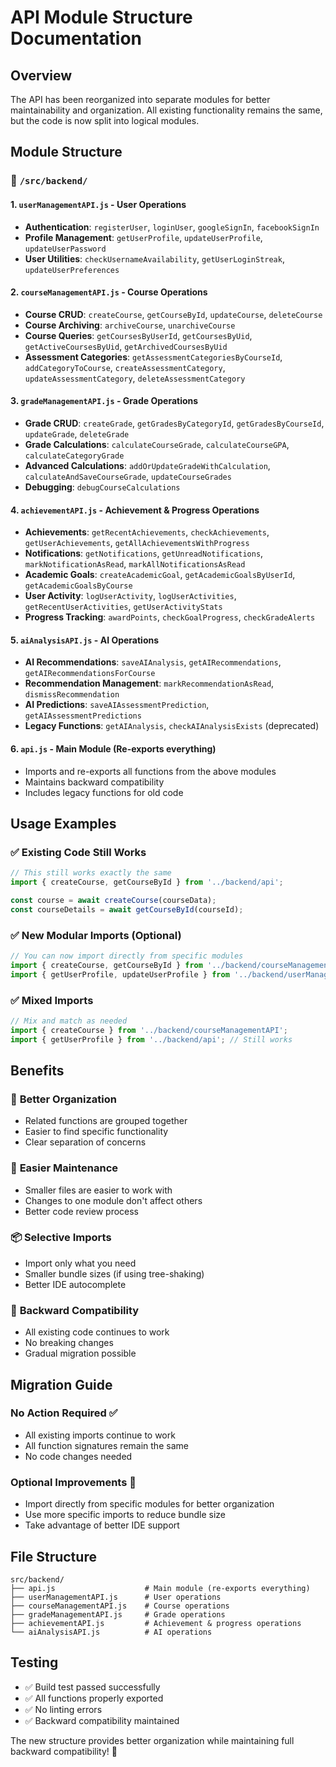 # API Module Structure Documentation

## Overview
The API has been reorganized into separate modules for better maintainability and organization. All existing functionality remains the same, but the code is now split into logical modules.

## Module Structure

### 📁 `/src/backend/`

#### 1. **`userManagementAPI.js`** - User Operations
- **Authentication**: `registerUser`, `loginUser`, `googleSignIn`, `facebookSignIn`
- **Profile Management**: `getUserProfile`, `updateUserProfile`, `updateUserPassword`
- **User Utilities**: `checkUsernameAvailability`, `getUserLoginStreak`, `updateUserPreferences`

#### 2. **`courseManagementAPI.js`** - Course Operations
- **Course CRUD**: `createCourse`, `getCourseById`, `updateCourse`, `deleteCourse`
- **Course Archiving**: `archiveCourse`, `unarchiveCourse`
- **Course Queries**: `getCoursesByUserId`, `getCoursesByUid`, `getActiveCoursesByUid`, `getArchivedCoursesByUid`
- **Assessment Categories**: `getAssessmentCategoriesByCourseId`, `addCategoryToCourse`, `createAssessmentCategory`, `updateAssessmentCategory`, `deleteAssessmentCategory`

#### 3. **`gradeManagementAPI.js`** - Grade Operations
- **Grade CRUD**: `createGrade`, `getGradesByCategoryId`, `getGradesByCourseId`, `updateGrade`, `deleteGrade`
- **Grade Calculations**: `calculateCourseGrade`, `calculateCourseGPA`, `calculateCategoryGrade`
- **Advanced Calculations**: `addOrUpdateGradeWithCalculation`, `calculateAndSaveCourseGrade`, `updateCourseGrades`
- **Debugging**: `debugCourseCalculations`

#### 4. **`achievementAPI.js`** - Achievement & Progress Operations
- **Achievements**: `getRecentAchievements`, `checkAchievements`, `getUserAchievements`, `getAllAchievementsWithProgress`
- **Notifications**: `getNotifications`, `getUnreadNotifications`, `markNotificationAsRead`, `markAllNotificationsAsRead`
- **Academic Goals**: `createAcademicGoal`, `getAcademicGoalsByUserId`, `getAcademicGoalsByCourse`
- **User Activity**: `logUserActivity`, `logUserActivities`, `getRecentUserActivities`, `getUserActivityStats`
- **Progress Tracking**: `awardPoints`, `checkGoalProgress`, `checkGradeAlerts`

#### 5. **`aiAnalysisAPI.js`** - AI Operations
- **AI Recommendations**: `saveAIAnalysis`, `getAIRecommendations`, `getAIRecommendationsForCourse`
- **Recommendation Management**: `markRecommendationAsRead`, `dismissRecommendation`
- **AI Predictions**: `saveAIAssessmentPrediction`, `getAIAssessmentPredictions`
- **Legacy Functions**: `getAIAnalysis`, `checkAIAnalysisExists` (deprecated)

#### 6. **`api.js`** - Main Module (Re-exports everything)
- Imports and re-exports all functions from the above modules
- Maintains backward compatibility
- Includes legacy functions for old code

## Usage Examples

### ✅ **Existing Code Still Works**
```javascript
// This still works exactly the same
import { createCourse, getCourseById } from '../backend/api';

const course = await createCourse(courseData);
const courseDetails = await getCourseById(courseId);
```

### ✅ **New Modular Imports (Optional)**
```javascript
// You can now import directly from specific modules
import { createCourse, getCourseById } from '../backend/courseManagementAPI';
import { getUserProfile, updateUserProfile } from '../backend/userManagementAPI';
```

### ✅ **Mixed Imports**
```javascript
// Mix and match as needed
import { createCourse } from '../backend/courseManagementAPI';
import { getUserProfile } from '../backend/api'; // Still works
```

## Benefits

### 🎯 **Better Organization**
- Related functions are grouped together
- Easier to find specific functionality
- Clear separation of concerns

### 🔧 **Easier Maintenance**
- Smaller files are easier to work with
- Changes to one module don't affect others
- Better code review process

### 📦 **Selective Imports**
- Import only what you need
- Smaller bundle sizes (if using tree-shaking)
- Better IDE autocomplete

### 🔄 **Backward Compatibility**
- All existing code continues to work
- No breaking changes
- Gradual migration possible

## Migration Guide

### **No Action Required** ✅
- All existing imports continue to work
- All function signatures remain the same
- No code changes needed

### **Optional Improvements** 🚀
- Import directly from specific modules for better organization
- Use more specific imports to reduce bundle size
- Take advantage of better IDE support

## File Structure
```
src/backend/
├── api.js                    # Main module (re-exports everything)
├── userManagementAPI.js      # User operations
├── courseManagementAPI.js    # Course operations
├── gradeManagementAPI.js     # Grade operations
├── achievementAPI.js         # Achievement & progress operations
└── aiAnalysisAPI.js          # AI operations
```

## Testing
- ✅ Build test passed successfully
- ✅ All functions properly exported
- ✅ No linting errors
- ✅ Backward compatibility maintained

The new structure provides better organization while maintaining full backward compatibility! 🎉

